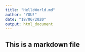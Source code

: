 ```yaml
---
title: "HelloWorld.md"
author: "YOU!"
date: "18/06/2020"
output: html_document
---
```

## This is a markdown file